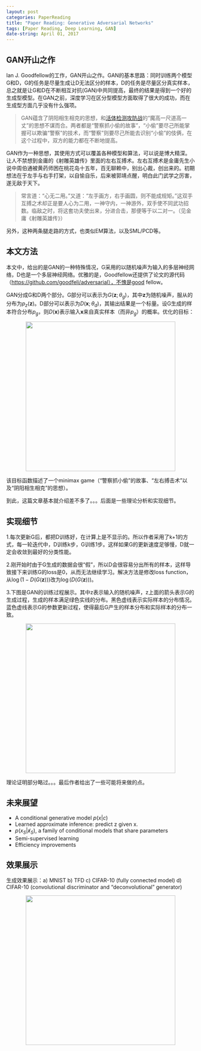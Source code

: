 ```yaml
---
layout: post
categories: PaperReading
title: "Paper Reading: Generative Adversarial Networks"
tags: [Paper Reading, Deep Learning, GAN]
date-string: April 01, 2017
---
```


## GAN开山之作
Ian J. Goodfellow的工作，GAN开山之作。GAN的基本思路：同时训练两个模型G和D，G的任务是尽量生成让D无法区分的样本，D的任务是尽量区分真实样本，总之就是让G和D在不断相互对抗(GAN)中共同提高，最终的结果是得到一个好的生成型模型。在GAN之前，深度学习在区分型模型方面取得了很大的成功，而在生成型方面几乎没有什么强项。

> GAN蕴含了阴阳相生相克的思想，和[活体检测攻防战](http://news.ifeng.com/a/20170317/50792264_0.shtml)的“魔高一尺道高一丈”的思想不谋而合。两者都是“警察抓小偷的故事”，“小偷”要尽己所能掌握可以欺骗“警察”的技术，而“警察”则要尽己所能去识别“小偷”的伎俩，在这个过程中，双方的能力都在不断地提高。

GAN作为一种思想，其使用方式可以覆盖各种模型和算法，可以说是博大精深。让人不禁想到金庸的《射雕英雄传》里面的左右互搏术。左右互搏术是金庸先生小说中周伯通被黄药师困在桃花岛十五年，百无聊赖中，别出心裁，创出来的。初期想法在于左手与右手打架，以自愉自乐，后来被郭靖点醒，明白此门武学之厉害，遂无敌于天下。

> 常言道：“心无二用。”又道：“左手画方，右手画圆，则不能成规矩。”这双手互搏之术却正是要人心为二用，一神守内，一神游外，双手使不同武功招数。临敌之时，将这套功夫使出来，分进合击，那便等于以二对一。（见金庸《射雕英雄传》）

另外，这种两条腿走路的方式，也类似EM算法，以及SML/PCD等。

## 本文方法
本文中，给出的是GAN的一种特殊情况，G采用的以随机噪声为输入的多层神经网络，D也是一个多层神经网络。优雅的是，Goodfellow还提供了论文的源代码（https://github.com/goodfeli/adversarial），不愧是good fellow。

GAN分成G和D两个部分。G部分可以表示为$G(\boldsymbol{z};\theta_g)$，其中$\boldsymbol{z}$为随机噪声，服从的分布为$p_z(\boldsymbol{z})$。D部分可以表示为$D(\boldsymbol{x};\theta_d)$，其输出结果是一个标量。设G生成的样本符合分布$p_g$，则$D(\boldsymbol{x})$表示输入$\boldsymbol{x}$来自真实样本（而非$p_g$）的概率。优化的目标：

<center>
    <img src="http://img.blog.csdn.net/20170401115027469?watermark/2/text/aHR0cDovL2Jsb2cuY3Nkbi5uZXQvd3VsdzE5OTA=/font/5a6L5L2T/fontsize/400/fill/I0JBQkFCMA==/dissolve/70/gravity/SouthEast" width="400">
</center>

该目标函数描述了一个minimax game（“警察抓小偷”的故事、“左右搏击术”以及“阴阳相生相克”的思想）。

到此，这篇文章基本就介绍差不多了。。。后面是一些理论分析和实现细节。
## 实现细节

1.每次更新G后，都把D训练好，在计算上是不显示的。所以作者采用了k+1的方式，每一轮迭代中，D训练k步，G训练1步。这样如果G的更新速度足够慢，D就一定会收敛到最好的分类性能。

2.刚开始时由于G生成的数据会很“假”，所以D会很容易分出所有的样本，这样导致接下来训练G的loss是0，从而无法继续学习。解决方法是修改loss function，从$\log(1-D(G(\boldsymbol{z})))$改为$\log(D(G(\boldsymbol{z})))$。

3.下图是GAN的训练过程展示。其中z表示输入的随机噪声，z上面的箭头表示G的生成过程，生成的样本满足绿色实线的分布。黑色虚线表示实际样本的分布情况。蓝色虚线表示G的参数更新过程，使得最后G产生的样本分布和实际样本的分布一致。

<center>
    <img src="http://img.blog.csdn.net/20170401134009392?watermark/2/text/aHR0cDovL2Jsb2cuY3Nkbi5uZXQvd3VsdzE5OTA=/font/5a6L5L2T/fontsize/400/fill/I0JBQkFCMA==/dissolve/70/gravity/SouthEast" width="400">
</center>

理论证明部分略过。。。最后作者给出了一些可能将来做的点。
## 未来展望

 - A conditional generative model $p(x|c)$ 
 - Learned approximate inference: predict z given x.
 - $p(x_S|x̸_S)$, a family of conditional models that share parameters
 - Semi-supervised learning
 - Efficiency improvements

## 效果展示

生成效果展示：a) MNIST b) TFD c) CIFAR-10 (fully connected model) d) CIFAR-10 (convolutional discriminator and “deconvolutional” generator)

<center>
    <img src="http://img.blog.csdn.net/20170401140344153?watermark/2/text/aHR0cDovL2Jsb2cuY3Nkbi5uZXQvd3VsdzE5OTA=/font/5a6L5L2T/fontsize/400/fill/I0JBQkFCMA==/dissolve/70/gravity/SouthEast" width="400">
</center>
